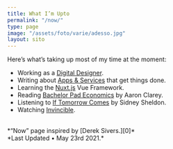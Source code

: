 ```yaml
---
title: What I’m Upto
permalink: "/now/"
type: page
image: "/assets/foto/varie/adesso.jpg"
layout: sito
---
```


Here’s what’s taking up most of my time at the moment:

- Working as a [Digital Designer][1].
- Writing about [Apps & Services][2] that get things done.
- Learning the [Nuxt.js][3] Vue Framework.
- Reading [Bachelor Pad Economics][4] by Aaron Clarey.
- Listening to [If Tomorrow Comes][5] by Sidney Sheldon.
- Watching [Invincible][6].

<br>
*“Now” page inspired by [Derek Sivers.][0]*
<br>
*Last Updated • May 23rd 2021.*

[0]: https://sivers.org/nowff
[1]: /studio/
[2]: /articles/
[3]: https://nuxtjs.org/
[4]: https://www.goodreads.com/book/show/20442872-bachelor-pad-economics
[5]: https://www.goodreads.com/book/show/14554.If_Tomorrow_Comes
[6]: https://www.amazon.com/INVINCIBLE-SEASON-1/dp/B08WJMRHYZ